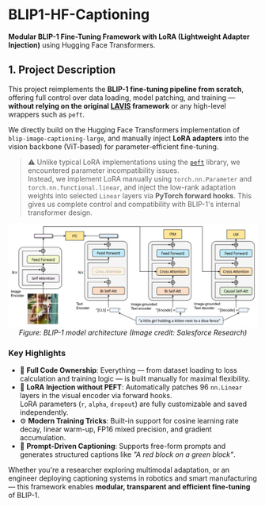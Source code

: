 # BLIP1-HF-Captioning

**Modular BLIP-1 Fine-Tuning Framework with LoRA (Lightweight Adapter Injection)** using Hugging Face Transformers.

## 1. Project Description

This project reimplements the **BLIP-1 fine-tuning pipeline from scratch**, offering full control over data loading, model patching, and training — **without relying on the original [LAVIS](https://github.com/salesforce/LAVIS) framework** or any high-level wrappers such as `peft`.

We directly build on the Hugging Face Transformers implementation of `blip-image-captioning-large`, and manually inject **LoRA adapters** into the vision backbone (ViT-based) for parameter-efficient fine-tuning.

> ⚠️ Unlike typical LoRA implementations using the [`peft`](https://github.com/huggingface/peft) library, we encountered parameter incompatibility issues.  
> Instead, we implement LoRA manually using `torch.nn.Parameter` and `torch.nn.functional.linear`, and inject the low-rank adaptation weights into selected `Linear` layers via **PyTorch forward hooks**. This gives us complete control and compatibility with BLIP-1's internal transformer design.

<div align="center">
  <img src="./img/blip1_arch.png" alt="BLIP-1 Architecture" width="700"/>
  <br />
  <em>Figure: BLIP-1 model architecture (Image credit: Salesforce Research)</em>
</div>

### Key Highlights

- 🧠 **Full Code Ownership**: Everything — from dataset loading to loss calculation and training logic — is built manually for maximal flexibility.
- 🔌 **LoRA Injection without PEFT**: Automatically patches 96 `nn.Linear` layers in the visual encoder via forward hooks.  
  LoRA parameters (`r`, `alpha`, `dropout`) are fully customizable and saved independently.
- ⚙️ **Modern Training Tricks**: Built-in support for cosine learning rate decay, linear warm-up, FP16 mixed precision, and gradient accumulation.
- 🧪 **Prompt-Driven Captioning**: Supports free-form prompts and generates structured captions like *"A red block on a green block"*.

Whether you're a researcher exploring multimodal adaptation, or an engineer deploying captioning systems in robotics and smart manufacturing — this framework enables **modular, transparent and efficient fine-tuning** of BLIP-1.
